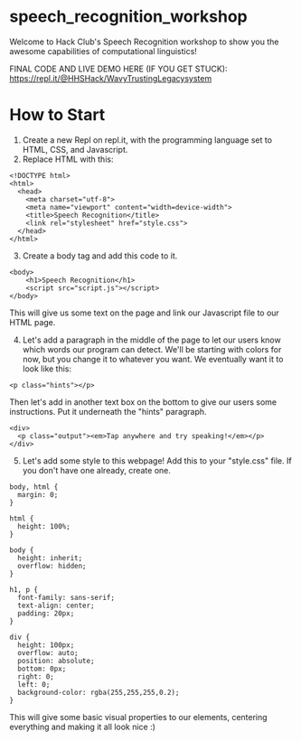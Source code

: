 # speech_recognition_workshop

Welcome to Hack Club's Speech Recognition workshop to show you the awesome capabilities of computational linguistics!

FINAL CODE AND LIVE DEMO HERE (IF YOU GET STUCK): https://repl.it/@HHSHack/WavyTrustingLegacysystem

# How to Start
1. Create a new Repl on repl.it, with the programming language set to HTML, CSS, and Javascript.
2. Replace HTML with this:
```
<!DOCTYPE html>
<html>
  <head>
    <meta charset="utf-8">
    <meta name="viewport" content="width=device-width">
    <title>Speech Recognition</title>
    <link rel="stylesheet" href="style.css">
  </head>
</html>
```

3. Create a body tag and add this code to it.
```
<body>
    <h1>Speech Recognition</h1>
    <script src="script.js"></script>
</body>
```
This will give us some text on the page and link our Javascript file to our HTML page.



4. Let's add a paragraph in the middle of the page to let our users know which words our program can detect. We'll be starting with colors for now, but you change it to whatever you want. We eventually want it to look like this:

```
<p class="hints"></p>
```

Then let's add in another text box on the bottom to give our users some instructions. Put it underneath the "hints" paragraph.
```
<div>
  <p class="output"><em>Tap anywhere and try speaking!</em></p>
</div>
```

5. Let's add some style to this webpage! Add this to your "style.css" file. If you don't have one already, create one.
```
body, html {
  margin: 0;
}

html {
  height: 100%;
}

body {
  height: inherit;
  overflow: hidden;
}

h1, p {
  font-family: sans-serif;
  text-align: center;
  padding: 20px;
}

div {
  height: 100px;
  overflow: auto;
  position: absolute;
  bottom: 0px;
  right: 0;
  left: 0;
  background-color: rgba(255,255,255,0.2);
}
```

This will give some basic visual properties to our elements, centering everything and making it all look nice :)
